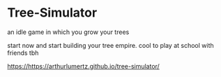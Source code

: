 # Tree-Simulator
an idle game in which you grow your trees

start now and start building your tree empire.
cool to play at school with friends tbh

[https://](https://arthurlumertz.github.io/tree-simulator/)https://arthurlumertz.github.io/tree-simulator/
